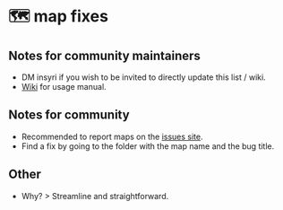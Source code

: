 # 🗺 map fixes
## Notes for community maintainers

- DM insyri if you wish to be invited to directly update this list / wiki.
- [Wiki](https://github.com/rsource-open-source/map-fixes/wiki) for usage manual.

## Notes for community

- Recommended to report maps on the [issues site](https://issues.strafes.net/client/index.php#/folders/14/issues).
- Find a fix by going to the folder with the map name and the bug title.

## Other
- Why? > Streamline and straightforward.
